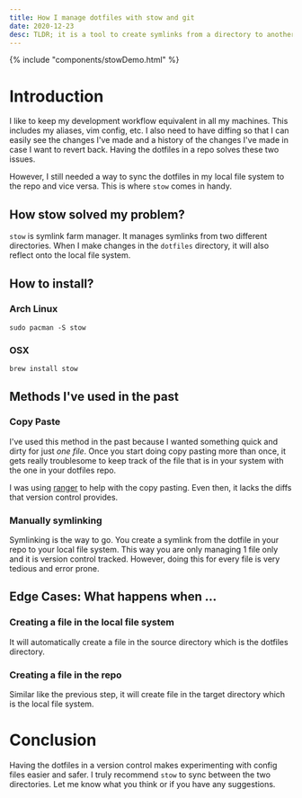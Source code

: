 ```yaml
---
title: How I manage dotfiles with stow and git
date: 2020-12-23
desc: TLDR; it is a tool to create symlinks from a directory to another directory. See the demo.
---
```


{% include "components/stowDemo.html" %}

# Introduction

I like to keep my development workflow equivalent in all my machines. This includes my aliases, vim config, etc. I also need to have diffing so that I can easily see the changes I've made and a history of the changes I've made in case I want to revert back. Having the dotfiles in a repo solves these two issues.

However, I still needed a way to sync the dotfiles in my local file system to the repo and vice versa. This is where `stow` comes in handy.

## How stow solved my problem?

`stow` is symlink farm manager. It manages symlinks from two different directories. When I make changes in the `dotfiles` directory, it will also reflect onto the local file system.

## How to install?

### Arch Linux

```
sudo pacman -S stow
```

### OSX

```
brew install stow
```

## Methods I've used in the past

### Copy Paste

I've used this method in the past because I wanted something quick and dirty for just *one file*. Once you start doing copy pasting more than once, it gets really troublesome to keep track of the file that is in your system with the one in your dotfiles repo.

I was using [ranger](https://github.com/ranger/ranger) to help with the copy pasting. Even then, it lacks the diffs that version control provides.

### Manually symlinking

Symlinking is the way to go. You create a symlink from the dotfile in your repo to your local file system. This way you are only managing 1 file only and it is version control tracked. However, doing this for every file is very tedious and error prone.

## Edge Cases: What happens when ...

### Creating a file in the local file system

It will automatically create a file in the source directory which is the dotfiles directory.

### Creating a file in the repo

Similar like the previous step, it will create file in the target directory which is the local file system.

# Conclusion

Having the dotfiles in a version control makes experimenting with config files easier and safer. I truly recommend `stow` to sync between the two directories. Let me know what you think or if you have any suggestions.

